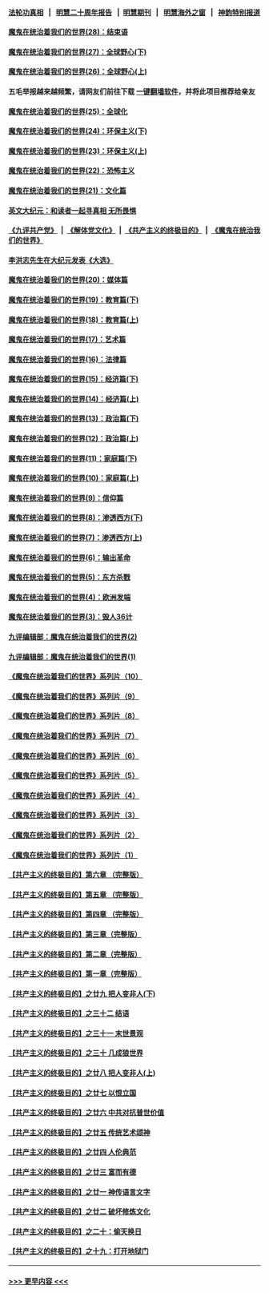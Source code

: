 #### [法轮功真相](https://github.com/gfw-breaker/truth/blob/master/README.md?t=0) &nbsp;&nbsp;|&nbsp;&nbsp; [明慧二十周年报告](https://github.com/gfw-breaker/mh-reports/blob/master/README.md?t=0) &nbsp;&nbsp;|&nbsp;&nbsp;[明慧期刊](https://github.com/gfw-breaker/mh-qikan) &nbsp;&nbsp;|&nbsp;&nbsp; [明慧海外之窗](https://github.com/gfw-breaker/mh-news/blob/master/README.md?t=0) &nbsp;&nbsp;|&nbsp;&nbsp; [神韵特别报道](https://github.com/gfw-breaker/mh-news/blob/master/shenyun.md?t=0)
#### [魔鬼在统治着我们的世界(28)：结束语](../pages/nsc422/n10936246.md?t=07230301) 
#### [魔鬼在统治着我们的世界(27)：全球野心(下)](../pages/nsc422/n10928319.md?t=07230301) 
#### [魔鬼在统治着我们的世界(26)：全球野心(上)](../pages/nsc422/n10900318.md?t=07230301) 
#### 五毛举报越来越频繁，请网友们前往下载 [一键翻墙软件](https://github.com/gfw-breaker/ssr-accounts)，并将此项目推荐给亲友
#### [魔鬼在统治着我们的世界(25)：全球化](../pages/nsc422/n10788205.md?t=07230301) 
#### [魔鬼在统治着我们的世界(24)：环保主义(下)](../pages/nsc422/n10695307.md?t=07230301) 
#### [魔鬼在统治着我们的世界(23)：环保主义(上)](../pages/nsc422/n10688613.md?t=07230301) 
#### [魔鬼在统治着我们的世界(22)：恐怖主义](../pages/nsc422/n10614727.md?t=07230301) 
#### [魔鬼在统治着我们的世界(21)：文化篇](../pages/nsc422/n10597706.md?t=07230301) 
#### [英文大纪元：和读者一起寻真相 无所畏惧](../pages/nsc422/n12542027.md?t=07230301) 
#### [《九评共产党》](https://github.com/begood0513/9ping.md/blob/master/README.md) &nbsp;|&nbsp; [《解体党文化》](../../../../jtdwh.md/blob/master/README.md)  &nbsp;|&nbsp; [《共产主义的终极目的》](../../../../gczydzjmd.md/blob/master/README.md) &nbsp;|&nbsp; [《魔鬼在统治我们的世界》](../../../../mgztzwmdsj.md/blob/master/README.md) 
#### [李洪志先生在大纪元发表《大选》](../pages/nsc422/n12534746.md?t=07230301) 
#### [魔鬼在统治着我们的世界(20)：媒体篇](../pages/nsc422/n10586579.md?t=07230301) 
#### [魔鬼在统治着我们的世界(19)：教育篇(下)](../pages/nsc422/n10564808.md?t=07230301) 
#### [魔鬼在统治着我们的世界(18)：教育篇(上)](../pages/nsc422/n10526970.md?t=07230301) 
#### [魔鬼在统治着我们的世界(17)：艺术篇](../pages/nsc422/n10499093.md?t=07230301) 
#### [魔鬼在统治着我们的世界(16)：法律篇](../pages/nsc422/n10485969.md?t=07230301) 
#### [魔鬼在统治着我们的世界(15)：经济篇(下)](../pages/nsc422/n10469975.md?t=07230301) 
#### [魔鬼在统治着我们的世界(14)：经济篇(上)](../pages/nsc422/n10457370.md?t=07230301) 
#### [魔鬼在统治着我们的世界(13)：政治篇(下)](../pages/nsc422/n10448270.md?t=07230301) 
#### [魔鬼在统治着我们的世界(12)：政治篇(上)](../pages/nsc422/n10444576.md?t=07230301) 
#### [魔鬼在统治着我们的世界(11)：家庭篇(下)](../pages/nsc422/n10440961.md?t=07230301) 
#### [魔鬼在统治着我们的世界(10)：家庭篇(上)](../pages/nsc422/n10435448.md?t=07230301) 
#### [魔鬼在统治着我们的世界(9)：信仰篇](../pages/nsc422/n10432159.md?t=07230301) 
#### [魔鬼在统治着我们的世界(8)：渗透西方(下)](../pages/nsc422/n10429603.md?t=07230301) 
#### [魔鬼在统治着我们的世界(7)：渗透西方(上)](../pages/nsc422/n10426013.md?t=07230301) 
#### [魔鬼在统治着我们的世界(6)：输出革命](../pages/nsc422/n10421536.md?t=07230301) 
#### [魔鬼在统治着我们的世界(5)：东方杀戮](../pages/nsc422/n10417707.md?t=07230301) 
#### [魔鬼在统治着我们的世界(4)：欧洲发端](../pages/nsc422/n10414890.md?t=07230301) 
#### [魔鬼在统治着我们的世界(3)：毁人36计](../pages/nsc422/n10411583.md?t=07230301) 
#### [九评编辑部：魔鬼在统治着我们的世界(2)](../pages/nsc422/n10410036.md?t=07230301) 
#### [九评编辑部：魔鬼在统治着我们的世界(1)](../pages/nsc422/n10406825.md?t=07230301) 
#### [《魔鬼在统治着我们的世界》系列片（10）](../pages/nsc422/n12292670.md?t=07230301) 
#### [《魔鬼在统治着我们的世界》系列片（9）](../pages/nsc422/n12290859.md?t=07230301) 
#### [《魔鬼在统治着我们的世界》系列片（8）](../pages/nsc422/n12287445.md?t=07230301) 
#### [《魔鬼在统治着我们的世界》系列片（7）](../pages/nsc422/n12283425.md?t=07230301) 
#### [《魔鬼在统治着我们的世界》系列片（6）](../pages/nsc422/n12282314.md?t=07230301) 
#### [《魔鬼在统治着我们的世界》系列片（5）](../pages/nsc422/n12281419.md?t=07230301) 
#### [《魔鬼在统治着我们的世界》系列片（4）](../pages/nsc422/n12274024.md?t=07230301) 
#### [《魔鬼在统治着我们的世界》系列片（3）](../pages/nsc422/n12271322.md?t=07230301) 
#### [《魔鬼在统治着我们的世界》系列片（2）](../pages/nsc422/n12269049.md?t=07230301) 
#### [《魔鬼在统治着我们的世界》系列片（1）](../pages/nsc422/n12267575.md?t=07230301) 
#### [【共产主义的终极目的】第六章 （完整版）](../pages/nsc422/n11428913.md?t=07230301) 
#### [【共产主义的终极目的】第五章 （完整版）](../pages/nsc422/n11428912.md?t=07230301) 
#### [【共产主义的终极目的】第四章 （完整版）](../pages/nsc422/n11428907.md?t=07230301) 
#### [【共产主义的终极目的】第三章（完整版）](../pages/nsc422/n11428848.md?t=07230301) 
#### [【共产主义的终极目的】第二章（完整版）](../pages/nsc422/n11428831.md?t=07230301) 
#### [【共产主义的终极目的】第一章（完整版）](../pages/nsc422/n11417651.md?t=07230301) 
#### [【共产主义的终极目的】之廿九 把人变非人(下)](../pages/nsc422/n11344140.md?t=07230301) 
#### [【共产主义的终极目的】之三十二 结语](../pages/nsc422/n11360535.md?t=07230301) 
#### [【共产主义的终极目的】之三十一 末世景观](../pages/nsc422/n11351129.md?t=07230301) 
#### [【共产主义的终极目的】之三十 几成狼世界](../pages/nsc422/n11348280.md?t=07230301) 
#### [【共产主义的终极目的】之廿八 把人变非人(上)](../pages/nsc422/n11340492.md?t=07230301) 
#### [【共产主义的终极目的】之廿七 以恨立国](../pages/nsc422/n11336944.md?t=07230301) 
#### [【共产主义的终极目的】之廿六 中共对抗普世价值](../pages/nsc422/n11324785.md?t=07230301) 
#### [【共产主义的终极目的】之廿五 传统艺术颂神](../pages/nsc422/n11296396.md?t=07230301) 
#### [【共产主义的终极目的】之廿四 人伦典范](../pages/nsc422/n11296397.md?t=07230301) 
#### [【共产主义的终极目的】之廿三 富而有德](../pages/nsc422/n11283598.md?t=07230301) 
#### [【共产主义的终极目的】之廿一 神传语言文字](../pages/nsc422/n11263265.md?t=07230301) 
#### [【共产主义的终极目的】之廿二 破坏修炼文化](../pages/nsc422/n11245728.md?t=07230301) 
#### [【共产主义的终极目的】之二十：偷天换日](../pages/nsc422/n11238846.md?t=07230301) 
#### [【共产主义的终极目的】之十九：打开地狱门](../pages/nsc422/n11206376.md?t=07230301) 

----
#### [ >>> 更早内容 <<< ](../indexes/nsc422-earlier.md)

